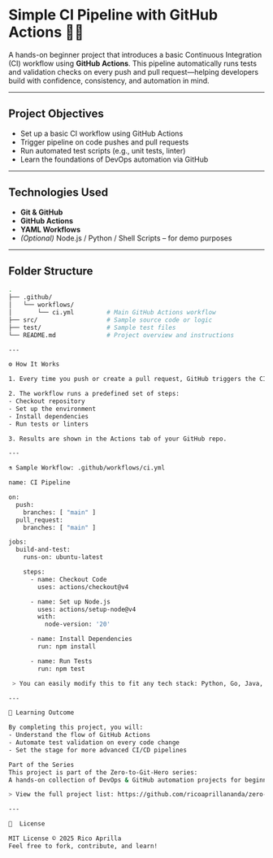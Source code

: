 # Simple CI Pipeline with GitHub Actions 🐜🍃

A hands-on beginner project that introduces a basic Continuous Integration (CI) workflow using **GitHub Actions**. This pipeline automatically runs tests and validation checks on every push and pull request—helping developers build with confidence, consistency, and automation in mind.

---

## Project Objectives

- Set up a basic CI workflow using GitHub Actions
- Trigger pipeline on code pushes and pull requests
- Run automated test scripts (e.g., unit tests, linter)
- Learn the foundations of DevOps automation via GitHub

---

## Technologies Used

- **Git & GitHub**
- **GitHub Actions**
- **YAML Workflows**
- *(Optional)* Node.js / Python / Shell Scripts – for demo purposes

---

## Folder Structure

```bash
.
├── .github/
│   └── workflows/
│       └── ci.yml         # Main GitHub Actions workflow
├── src/                   # Sample source code or logic
├── test/                  # Sample test files
└── README.md              # Project overview and instructions

---

⚙️ How It Works

1. Every time you push or create a pull request, GitHub triggers the CI workflow.

2. The workflow runs a predefined set of steps:
- Checkout repository
- Set up the environment
- Install dependencies
- Run tests or linters

3. Results are shown in the Actions tab of your GitHub repo.

---

⚗️ Sample Workflow: .github/workflows/ci.yml

name: CI Pipeline

on:
  push:
    branches: [ "main" ]
  pull_request:
    branches: [ "main" ]

jobs:
  build-and-test:
    runs-on: ubuntu-latest

    steps:
      - name: Checkout Code
        uses: actions/checkout@v4

      - name: Set up Node.js
        uses: actions/setup-node@v4
        with:
          node-version: '20'

      - name: Install Dependencies
        run: npm install

      - name: Run Tests
        run: npm test

 > You can easily modify this to fit any tech stack: Python, Go, Java, etc.

---

🐜 Learning Outcome

By completing this project, you will:
- Understand the flow of GitHub Actions
- Automate test validation on every code change
- Set the stage for more advanced CI/CD pipelines

Part of the Series
This project is part of the Zero-to-Git-Hero series:
A hands-on collection of DevOps & GitHub automation projects for beginners.

> View the full project list: https://github.com/ricoaprillananda/zero-to-git-hero

---

🧾  License

MIT License © 2025 Rico Aprilla
Feel free to fork, contribute, and learn! 







